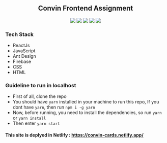 <h2 align="center">
Convin Frontend Assignment
</h2>
<p align="center">
<img src="https://api.netlify.com/api/v1/badges/efd0963d-9820-4df1-9d32-4829d45a5c8b/deploy-status"/>
<img src="https://visitor-badge.glitch.me/badge?page_id=SayanDeveloper.convin-video-card-manager"/>
<img src="https://img.shields.io/github/license/SayanDeveloper/convin-video-card-manager"/>
<img src="https://img.shields.io/github/stars/SayanDeveloper/convin-video-card-manager"/>
<img src="https://img.shields.io/github/forks/SayanDeveloper/convin-video-card-manager"/>
</p>

### Tech Stack
- ReactJs
- JavaScript
- Ant Design 
- Firebase
- CSS
- HTML

### Guideline to run in localhost
- First of all, clone the repo
- You should have `yarn` installed in your machine to run this repo, 
  If you dont have `yarn`, then run `npm i -g yarn`
- Now, before running, you need to install the dependencies, so run `yarn` or `yarn install`
- Then enter `yarn start`

#### This site is deplyed in Netlify : https://convin-cards.netlify.app/